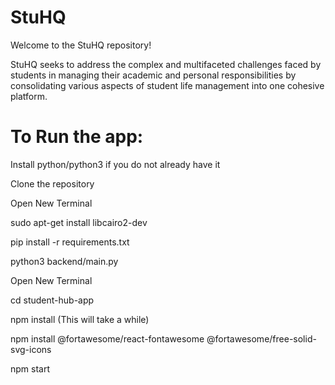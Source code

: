 # StuHQ
Welcome to the StuHQ repository!

StuHQ seeks to address the complex and multifaceted challenges faced by students in managing their academic and personal responsibilities by consolidating various aspects of student life management into one cohesive platform.


# To Run the app:

Install python/python3 if you do not already have it

Clone the repository

Open New Terminal

sudo apt-get install libcairo2-dev

pip install -r requirements.txt

python3 backend/main.py

Open New Terminal

cd student-hub-app

npm install (This will take a while)

npm install @fortawesome/react-fontawesome @fortawesome/free-solid-svg-icons

npm start




